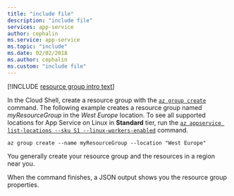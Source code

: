 ```yaml
---
title: "include file"
description: "include file"
services: app-service
author: cephalin
ms.service: app-service
ms.topic: "include"
ms.date: 02/02/2018
ms.author: cephalin
ms.custom: "include file"
---
```


[!INCLUDE [resource group intro text](resource-group.md)]

In the Cloud Shell, create a resource group with the [`az group create`](/cli/azure/group?view=azure-cli-latest#az_group_create) command. The following example creates a resource group named *myResourceGroup* in the *West Europe* location. To see all supported locations for App Service on Linux in **Standard** tier, run the [`az appservice list-locations --sku S1 --linux-workers-enabled`](/cli/azure/appservice?view=azure-cli-latest#az_appservice_list_locations) command.

```azurecli-interactive
az group create --name myResourceGroup --location "West Europe"
```

You generally create your resource group and the resources in a region near you. 

When the command finishes, a JSON output shows you the resource group properties.
